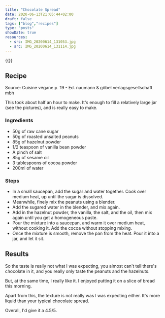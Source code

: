 ```yaml
---
title: "Chocolate Spread"
date: 2020-06-13T21:05:44+02:00
draft: false
tags: ["blog","recipes"]
type: "posts"
showDate: true
resources:
  - src: IMG_20200614_131053.jpg
  - src: IMG_20200614_131114.jpg
---
```


{{<gallery>}}

## Recipe

Source: Cuisine végane p. 19 - Ed. naumann & göbel verlagsgesellschaft mbh

This took about half an hour to make. It's enough to fill a relatively large jar (see the pictures), and is really easy to make.

### Ingredients

- 50g of raw cane sugar
- 50g of roasted unsalted peanuts
- 85g of hazelnut powder
- 1/2 teaspoon of vanilla bean powder
- A pinch of salt
- 85g of sesame oil
- 3 tablespoons of cocoa powder
- 200ml of water

### Steps

- In a small saucepan, add the sugar and water together. Cook over medium heat, up until the sugar is dissolved.
- Meanwhile, finely mix the peanuts using a blender.
- Add the sugared water in the blender, and mix again.
- Add in the hazelnut powder, the vanilla, the salt, and the oil, then mix again until you get a homogeneous paste.
- Pour the mixture into a saucepan, and warm it over medium heat, without cooking it. Add the cocoa without stopping mixing.
- Once the mixture is smooth, remove the pan from the heat. Pour it into a jar, and let it sit.

## Results

So the taste is really not what I was expecting, you almost can't tell there's chocolate in it, and you really only taste the peanuts and the hazelnuts.

But, at the same time, I really like it. I enjoyed putting it on a slice of bread this morning.

Apart from this, the texture is not really was I was expecting either. It's more liquid than your typical chocolate spread.

Overall, I'd give it a 4.5/5.
